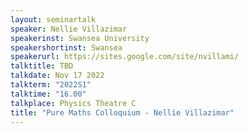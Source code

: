 ```yaml
---
layout: seminartalk
speaker: Nellie Villazimar
speakerinst: Swansea University
speakershortinst: Swansea
speakerurl: https://sites.google.com/site/nvillami/
talktitle: TBD
talkdate: Nov 17 2022
talkterm: "2022S1"
talktime: "16.00"
talkplace: Physics Theatre C
title: "Pure Maths Colloquium - Nellie Villazimar"
---
```


